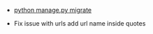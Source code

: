 - [python manage.py migrate](https://stackoverflow.com/questions/24682155/user-registration-with-error-no-such-table-auth-user)

- Fix issue with urls add url name inside quotes
